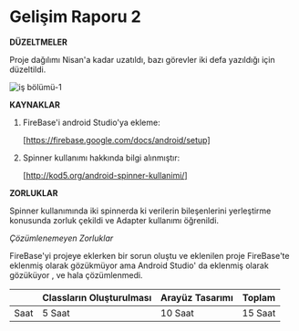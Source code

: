 # Gelişim Raporu 2
**DÜZELTMELER**

Proje dağılımı Nisan'a kadar uzatıldı, bazı görevler iki defa yazıldığı için düzeltildi.

![iş bölümü-1](https://user-images.githubusercontent.com/74215861/103462393-f4c3a500-4d35-11eb-8f51-2cd8243e2c1e.jpg)

**KAYNAKLAR**

1. FireBase'i android Studio'ya ekleme:

      [https://firebase.google.com/docs/android/setup]

2. Spinner kullanımı hakkında bilgi alınmıştır:

      [http://kod5.org/android-spinner-kullanimi/]

**ZORLUKLAR**

Spinner kullanımında iki spinnerda ki verilerin bileşenlerini yerleştirme konusunda zorluk çekildi ve Adapter kullanımı öğrenildi.

*Çözümlenemeyen Zorluklar*

FireBase'yi projeye eklerken bir sorun oluştu ve eklenilen proje FireBase'te eklenmiş olarak gözükmüyor ama Android Studio' da eklenmiş olarak gözüküyor
, ve hala çözümlenmedi.
















|      | Classların Oluşturulması | Arayüz Tasarımı  | Toplam  |
|------|--------------------------|------------------|---------|
| Saat | 5 Saat                   | 10 Saat          | 15 Saat |

